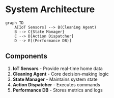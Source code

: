 # System Architecture

```mermaid
graph TD
    A[IoT Sensors] --> B(Cleaning Agent)
    B --> C{State Manager}
    C --> D[Action Dispatcher]
    D --> E[(Performance DB)]
```

## Components
1. **IoT Sensors** - Provide real-time home data
2. **Cleaning Agent** - Core decision-making logic
3. **State Manager** - Maintains system state
4. **Action Dispatcher** - Executes commands
5. **Performance DB** - Stores metrics and logs
